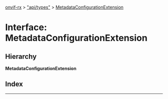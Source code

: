 [onvif-rx](../README.md) > ["api/types"](../modules/_api_types_.md) > [MetadataConfigurationExtension](../interfaces/_api_types_.metadataconfigurationextension.md)

# Interface: MetadataConfigurationExtension

## Hierarchy

**MetadataConfigurationExtension**

## Index

---

